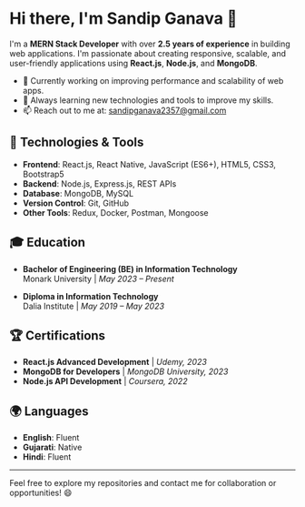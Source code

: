 # Hi there, I'm Sandip Ganava 👋

I'm a **MERN Stack Developer** with over **2.5 years of experience** in building web applications. I'm passionate about creating responsive, scalable, and user-friendly applications using **React.js**, **Node.js**, and **MongoDB**.

- 🔭 Currently working on improving performance and scalability of web apps.
- 🌱 Always learning new technologies and tools to improve my skills.
- 📫 Reach out to me at: [sandipganava2357@gmail.com](mailto:sandipganava2357@gmail.com)

## 🔧 Technologies & Tools

- **Frontend**: React.js, React Native, JavaScript (ES6+), HTML5, CSS3, Bootstrap5
- **Backend**: Node.js, Express.js, REST APIs
- **Database**: MongoDB, MySQL
- **Version Control**: Git, GitHub
- **Other Tools**: Redux, Docker, Postman, Mongoose


## 🎓 Education

- **Bachelor of Engineering (BE) in Information Technology**  
  Monark University | *May 2023 – Present*
  
- **Diploma in Information Technology**  
  Dalia Institute | *May 2019 – May 2023*

## 🏆 Certifications

- **React.js Advanced Development** | *Udemy, 2023*
- **MongoDB for Developers** | *MongoDB University, 2023*
- **Node.js API Development** | *Coursera, 2022*

## 🌍 Languages

- **English**: Fluent
- **Gujarati**: Native
- **Hindi**: Fluent

---

Feel free to explore my repositories and contact me for collaboration or opportunities! 😄
